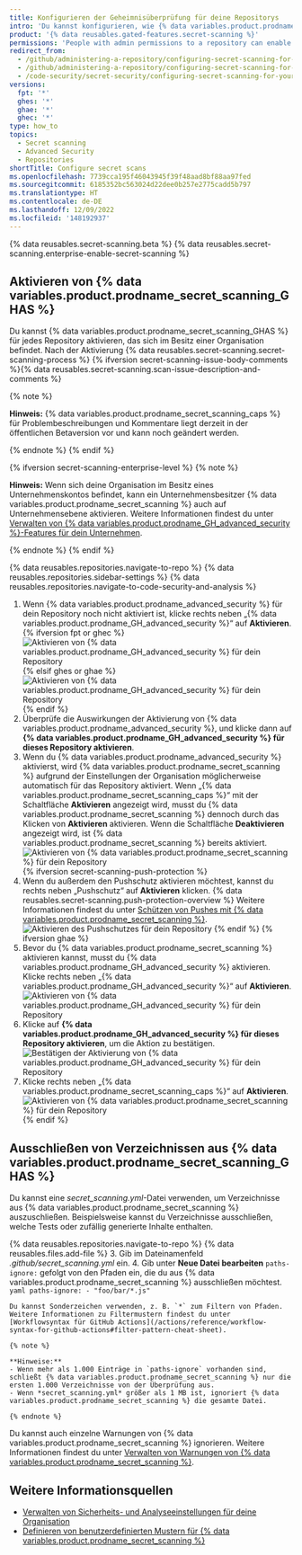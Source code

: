 ```yaml
---
title: Konfigurieren der Geheimnisüberprüfung für deine Repositorys
intro: 'Du kannst konfigurieren, wie {% data variables.product.prodname_dotcom %} deine Repositorys auf Geheimnisse prüft, die mit erweiterten Sicherheitsmustern übereinstimmen.'
product: '{% data reusables.gated-features.secret-scanning %}'
permissions: 'People with admin permissions to a repository can enable {% data variables.product.prodname_secret_scanning_GHAS %} for the repository.'
redirect_from:
  - /github/administering-a-repository/configuring-secret-scanning-for-private-repositories
  - /github/administering-a-repository/configuring-secret-scanning-for-your-repositories
  - /code-security/secret-security/configuring-secret-scanning-for-your-repositories
versions:
  fpt: '*'
  ghes: '*'
  ghae: '*'
  ghec: '*'
type: how_to
topics:
  - Secret scanning
  - Advanced Security
  - Repositories
shortTitle: Configure secret scans
ms.openlocfilehash: 7739cca195f46043945f39f48aad8bf88aa97fed
ms.sourcegitcommit: 6185352bc563024d22dee0b257e2775cadd5b797
ms.translationtype: HT
ms.contentlocale: de-DE
ms.lasthandoff: 12/09/2022
ms.locfileid: '148192937'
---
```

{% data reusables.secret-scanning.beta %} {% data reusables.secret-scanning.enterprise-enable-secret-scanning %}

## Aktivieren von {% data variables.product.prodname_secret_scanning_GHAS %}

Du kannst {% data variables.product.prodname_secret_scanning_GHAS %} für jedes Repository aktivieren, das sich im Besitz einer Organisation befindet. Nach der Aktivierung {% data reusables.secret-scanning.secret-scanning-process %} {% ifversion secret-scanning-issue-body-comments %}{% data reusables.secret-scanning.scan-issue-description-and-comments %}

{% note %}

**Hinweis:** {% data variables.product.prodname_secret_scanning_caps %} für Problembeschreibungen und Kommentare liegt derzeit in der öffentlichen Betaversion vor und kann noch geändert werden.

{% endnote %} {% endif %}

{% ifversion secret-scanning-enterprise-level %} {% note %}

**Hinweis:** Wenn sich deine Organisation im Besitz eines Unternehmenskontos befindet, kann ein Unternehmensbesitzer {% data variables.product.prodname_secret_scanning %} auch auf Unternehmensebene aktivieren. Weitere Informationen findest du unter [Verwalten von {% data variables.product.prodname_GH_advanced_security %}-Features für dein Unternehmen](/admin/code-security/managing-github-advanced-security-for-your-enterprise/managing-github-advanced-security-features-for-your-enterprise).

{% endnote %} {% endif %}

{% data reusables.repositories.navigate-to-repo %} {% data reusables.repositories.sidebar-settings %} {% data reusables.repositories.navigate-to-code-security-and-analysis %}
1. Wenn {% data variables.product.prodname_advanced_security %} für dein Repository noch nicht aktiviert ist, klicke rechts neben „{% data variables.product.prodname_GH_advanced_security %}“ auf **Aktivieren**.
   {% ifversion fpt or ghec %}![Aktivieren von {% data variables.product.prodname_GH_advanced_security %} für dein Repository](/assets/images/help/repository/enable-ghas-dotcom.png) {% elsif ghes or ghae %}![Aktivieren von {% data variables.product.prodname_GH_advanced_security %} für dein Repository](/assets/images/enterprise/3.1/help/repository/enable-ghas.png){% endif %}
2. Überprüfe die Auswirkungen der Aktivierung von {% data variables.product.prodname_advanced_security %}, und klicke dann auf **{% data variables.product.prodname_GH_advanced_security %} für dieses Repository aktivieren**.
3. Wenn du {% data variables.product.prodname_advanced_security %} aktivierst, wird {% data variables.product.prodname_secret_scanning %} aufgrund der Einstellungen der Organisation möglicherweise automatisch für das Repository aktiviert. Wenn „{% data variables.product.prodname_secret_scanning_caps %}“ mit der Schaltfläche **Aktivieren** angezeigt wird, musst du {% data variables.product.prodname_secret_scanning %} dennoch durch das Klicken von **Aktivieren** aktivieren. Wenn die Schaltfläche **Deaktivieren** angezeigt wird, ist {% data variables.product.prodname_secret_scanning %} bereits aktiviert. 
   ![Aktivieren von {% data variables.product.prodname_secret_scanning %} für dein Repository](/assets/images/help/repository/enable-secret-scanning-dotcom.png) {% ifversion secret-scanning-push-protection %}
1. Wenn du außerdem den Pushschutz aktivieren möchtest, kannst du rechts neben „Pushschutz“ auf **Aktivieren** klicken. {% data reusables.secret-scanning.push-protection-overview %} Weitere Informationen findest du unter [Schützen von Pushes mit {% data variables.product.prodname_secret_scanning %}](/code-security/secret-scanning/protecting-pushes-with-secret-scanning).
   ![Aktivieren des Pushschutzes für dein Repository](/assets/images/help/repository/secret-scanning-enable-push-protection.png) {% endif %} {% ifversion ghae %}
1. Bevor du {% data variables.product.prodname_secret_scanning %} aktivieren kannst, musst du {% data variables.product.prodname_GH_advanced_security %} aktivieren. Klicke rechts neben „{% data variables.product.prodname_GH_advanced_security %}“ auf **Aktivieren**.
   ![Aktivieren von {% data variables.product.prodname_GH_advanced_security %} für dein Repository](/assets/images/enterprise/github-ae/repository/enable-ghas-ghae.png)
2. Klicke auf **{% data variables.product.prodname_GH_advanced_security %} für dieses Repository aktivieren**, um die Aktion zu bestätigen.
   ![Bestätigen der Aktivierung von {% data variables.product.prodname_GH_advanced_security %} für dein Repository](/assets/images/enterprise/github-ae/repository/enable-ghas-confirmation-ghae.png)
3. Klicke rechts neben „{% data variables.product.prodname_secret_scanning_caps %}“ auf **Aktivieren**.
   ![Aktivieren von {% data variables.product.prodname_secret_scanning %} für dein Repository](/assets/images/enterprise/github-ae/repository/enable-secret-scanning-ghae.png) {% endif %}

## Ausschließen von Verzeichnissen aus {% data variables.product.prodname_secret_scanning_GHAS %}

Du kannst eine *secret_scanning.yml*-Datei verwenden, um Verzeichnisse aus {% data variables.product.prodname_secret_scanning %} auszuschließen. Beispielsweise kannst du Verzeichnisse ausschließen, welche Tests oder zufällig generierte Inhalte enthalten.

{% data reusables.repositories.navigate-to-repo %} {% data reusables.files.add-file %}
3. Gib im Dateinamenfeld *.github/secret_scanning.yml* ein.
4. Gib unter **Neue Datei bearbeiten** `paths-ignore:` gefolgt von den Pfaden ein, die du aus {% data variables.product.prodname_secret_scanning %} ausschließen möchtest.
    ``` yaml
    paths-ignore:
      - "foo/bar/*.js"
    ```
    
    Du kannst Sonderzeichen verwenden, z. B. `*` zum Filtern von Pfaden. Weitere Informationen zu Filtermustern findest du unter [Workflowsyntax für GitHub Actions](/actions/reference/workflow-syntax-for-github-actions#filter-pattern-cheat-sheet).

    {% note %}
    
    **Hinweise:**
    - Wenn mehr als 1.000 Einträge in `paths-ignore` vorhanden sind, schließt {% data variables.product.prodname_secret_scanning %} nur die ersten 1.000 Verzeichnisse von der Überprüfung aus.
    - Wenn *secret_scanning.yml* größer als 1 MB ist, ignoriert {% data variables.product.prodname_secret_scanning %} die gesamte Datei.
    
    {% endnote %}

Du kannst auch einzelne Warnungen von {% data variables.product.prodname_secret_scanning %} ignorieren. Weitere Informationen findest du unter [Verwalten von Warnungen von {% data variables.product.prodname_secret_scanning %}](/github/administering-a-repository/managing-alerts-from-secret-scanning#managing-secret-scanning-alerts).

## Weitere Informationsquellen

- [Verwalten von Sicherheits- und Analyseeinstellungen für deine Organisation](/organizations/keeping-your-organization-secure/managing-security-and-analysis-settings-for-your-organization)
- [Definieren von benutzerdefinierten Mustern für {% data variables.product.prodname_secret_scanning %}](/code-security/secret-security/defining-custom-patterns-for-secret-scanning)
